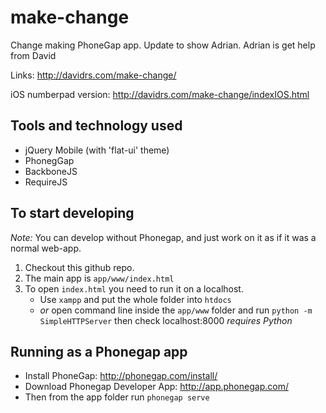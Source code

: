 make-change
===========

Change making PhoneGap app.
Update to show Adrian.
Adrian is get help from David 



Links: http://davidrs.com/make-change/

iOS numberpad version: http://davidrs.com/make-change/indexIOS.html


Tools and technology used
--------------------------

- jQuery Mobile (with 'flat-ui' theme)
- PhonegGap
- BackboneJS
- RequireJS


To start developing
--------------------

*Note:* You can develop without Phonegap, and just work on it as if it was a normal web-app.

1. Checkout this github repo.
2. The main app is `app/www/index.html` 
3. To open `index.html` you need to run it on a localhost. 
    - Use `xampp` and put the whole folder into `htdocs`
    - *or* open command line inside the `app/www` folder and run `python -m SimpleHTTPServer` then check localhost:8000 *requires Python*


Running as a Phonegap app
-------------------

- Install PhoneGap: http://phonegap.com/install/
- Download Phonegap Developer App: http://app.phonegap.com/
- Then from the app folder run `phonegap serve`
